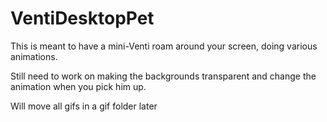 # VentiDesktopPet

This is meant to have a mini-Venti roam around your screen, doing various animations.

Still need to work on making the backgrounds transparent and change the animation when you pick him up.

Will move all gifs in a gif folder later
